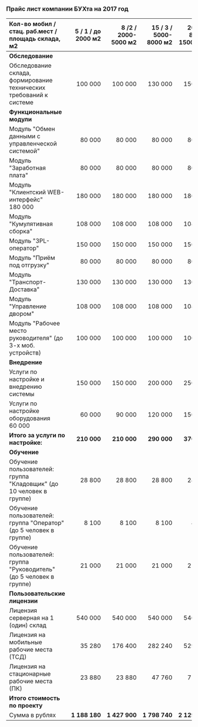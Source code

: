 ### Прайс лист компании БУХта на 2017 год

|Кол-во мобил / стац. раб.мест / площадь склада, м2 |  5 / 1 / до 2000 м2	|  8 /2 / 2000-5000 м2|  15 / 3 / 5000-8000 м2| 20 / 4 / 8000-15000 м2|
|:---------------------------|------:|------:|------:|------:|
|**Обследование**
|Обследование склада, формирование технических требований к системе	|100 000|100 000|130 000|150 000|200 000
|**Функциональные модули**					
|Модуль "Обмен данными с управленческой системой"	|80 000	|80 000	|80 000	|80 000	|80 000|
|Модуль "Заработная плата"	|80 000|	80 000|	80 000|	80 000|	80 000|
|Модуль "Клиентский WEB-интерфейс"	180 000|	180 000|	180 000|	180 000|	180 000|
|Модуль "Кумулятивная сборка"|	108 000|	108 000|	108 000	|108 000|	108 000|
|Модуль "3PL-оператор"	|150 000|	150 000|	150 000|	150 000|	150 000|
|Модуль "Приём под отгрузку"|	80 000	|80 000|	80 000|	80 000|	80 000|
|Модуль "Транспорт-Доставка"|	130 000	|130 000|	130 000|	130 000	|130 000|
|Модуль "Управление двором"	|108 000|	108 000|	108 000|	108 000|	108 000|
|Модуль "Рабочее место руководителя" (до 3-х моб. устройств)|	100 000	|100 000	|100 000	|100 000	|100 000
|**Внедрение** 					
|Услуги по настройке и внедрению системы	|150 000|	150 000|	200 000|	250 000	|300 000|
|Услуги по настройке оборудования	60 000|	60 000|	90 000|	120 000|	150 000|
|**Итого за услуги по настройке:**	|**210 000**|	**210 000**|	**290 000**|	**370 000**|	**450 000**|
|**Обучение**
|Обучение пользователей: группа "Кладовщик" (до 10 человек в группе)	|28 800	|28 800	|28 800	|28 800	|28 800|
|Обучение пользователей: группа "Оператор" (до 5 человек в группе)	|8 100	|8 100|	8 100|	8 100|	8 100|
|Обучение пользователей: группа "Руководитель" (до 5 человек в группе)	|21 000|	21 000|	21 000|	21 000|	21 000|
|**Пользовательские лицензии**					
|Лицензия серверная на 1 (один) склад	|540 000	|540 000	|540 000	|540 000	|540 000
|Лицензия на мобильные рабочие места (ТСД)|	35 280	|176 400|	282 240|	529 200|	705 600
|Лицензия на стационарные рабочие места (ПК)|	23 880|	23 880|	47 760|	71 640|	95 520|
|**Итого стоимость по проекту**					
|Сумма в рублях	|**1 188 180**|	**1 427 900**|	**1 798 740**|	**2 129 020**|

